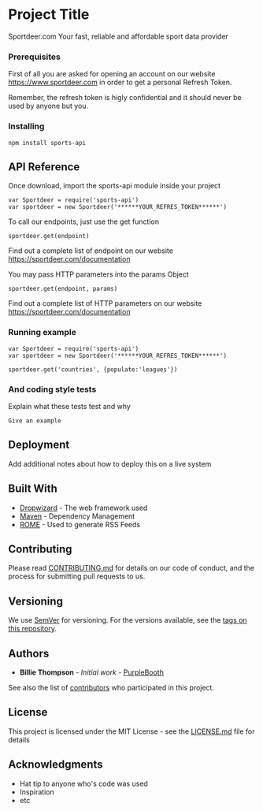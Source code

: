 # Project Title

Sportdeer.com Your fast, reliable and affordable sport data provider


### Prerequisites

First of all you are asked for opening an account on our website https://www.sportdeer.com in order to get a personal Refresh Token. 

Remember, the refresh token is higly confidential and it should never be used by anyone but you.


### Installing

```
npm install sports-api
```


## API Reference

Once download, import the sports-api module inside your project

```
var Sportdeer = require('sports-api')
var sportdeer = new Sportdeer('******YOUR_REFRES_TOKEN******')
```
To call our endpoints, just use the get function

```
sportdeer.get(endpoint)

```
Find out a complete list of endpoint on our website https://sportdeer.com/documentation

You may pass HTTP parameters into the params Object

```
sportdeer.get(endpoint, params)

```
Find out a complete list of HTTP parameters on our website https://sportdeer.com/documentation

### Running example

```
var Sportdeer = require('sports-api')
var sportdeer = new Sportdeer('******YOUR_REFRES_TOKEN******')

sportdeer.get('countries', {populate:'leagues'})

```

### And coding style tests

Explain what these tests test and why

```
Give an example
```

## Deployment

Add additional notes about how to deploy this on a live system

## Built With

* [Dropwizard](http://www.dropwizard.io/1.0.2/docs/) - The web framework used
* [Maven](https://maven.apache.org/) - Dependency Management
* [ROME](https://rometools.github.io/rome/) - Used to generate RSS Feeds

## Contributing

Please read [CONTRIBUTING.md](https://gist.github.com/PurpleBooth/b24679402957c63ec426) for details on our code of conduct, and the process for submitting pull requests to us.

## Versioning

We use [SemVer](http://semver.org/) for versioning. For the versions available, see the [tags on this repository](https://github.com/your/project/tags). 

## Authors

* **Billie Thompson** - *Initial work* - [PurpleBooth](https://github.com/PurpleBooth)

See also the list of [contributors](https://github.com/your/project/contributors) who participated in this project.

## License

This project is licensed under the MIT License - see the [LICENSE.md](LICENSE.md) file for details

## Acknowledgments

* Hat tip to anyone who's code was used
* Inspiration
* etc

